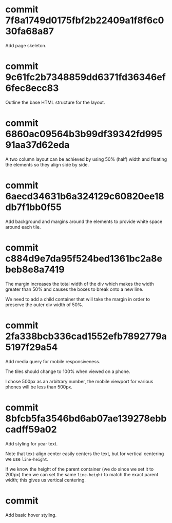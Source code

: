 # commit 7f8a1749d0175fbf2b22409a1f8f6c030fa68a87

Add page skeleton.

# commit 9c61fc2b7348859dd6371fd36346ef6fec8ecc83

Outline the base HTML structure for the layout.

# commit 6860ac09564b3b99df39342fd99591aa37d62eda

A two column layout can be achieved by using 50% (half) width and floating the elements so they align side by side.

# commit 6aecd34631b6a324129c60820ee18db7f1bb0f55

Add background and margins around the elements to provide white space around each tile.

# commit c884d9e7da95f524bed1361bc2a8ebeb8e8a7419

The margin increases the total width of the div which makes the width greater than 50% and causes the boxes to break onto a new line.

We need to add a child container that will take the margin in order to preserve the outer div width of 50%.

# commit 2fa338bcb336cad1552efb7892779a5197f29a54

Add media query for mobile responsiveness.

The tiles should change to 100% when viewed on a phone.

I chose 500px as an arbitrary number, the mobile viewport for various phones will be less than 500px.

# commit 8bfcb5fa3546bd6ab07ae139278ebbcadff59a02

Add styling for year text.

Note that text-align center easily centers the text, but for vertical centering we use `line-height`.

If we know the height of the parent container (we do since we set it to 200px) then we can set the same `line-height` to match the exact parent width; this gives us vertical centering.

# commit

Add basic hover styling.

